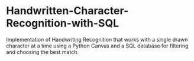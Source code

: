 # Handwritten-Character-Recognition-with-SQL
Implementation of Handwriting Recognition that works with a single drawn character at a time using a Python Canvas and a SQL database for filtering and choosing the best match.
